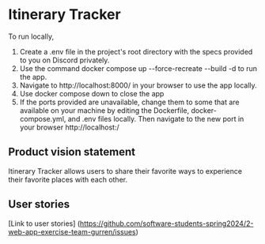 # Itinerary Tracker

To run locally,
1. Create a .env file in the project's root directory with the specs provided to you on Discord privately.
2. Use the command docker compose up --force-recreate --build -d to run the app.
3. Navigate to http://localhost:8000/ in your browser to use the app locally.
4. Use docker compose down to close the app
5. If the ports provided are unavailable, change them to some that are available on your machine by editing the Dockerfile, docker-compose.yml, and .env files locally. Then navigate to the new port in your browser http://localhost:<NewPortNumber>/

## Product vision statement
Itinerary Tracker allows users to share their favorite ways to experience their favorite places with each other.

## User stories

[Link to user stories] (https://github.com/software-students-spring2024/2-web-app-exercise-team-gurren/issues)


